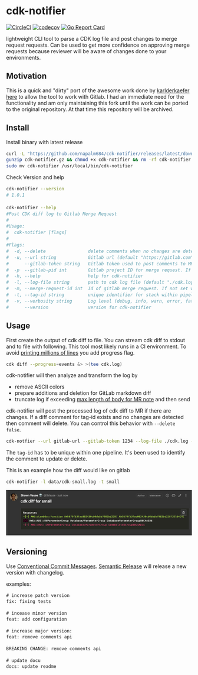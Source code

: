 
# cdk-notifier
[![CircleCI](https://circleci.com/gh/circleci/circleci-docs.svg?style=shield)](https://circleci.com/gh/circleci/circleci-docs)
[![codecov](https://codecov.io/gh/napalm684/cdk-notifier/branch/main/graph/badge.svg?token=XGY1B9P3B2)](https://codecov.io/gh/napalm684/cdk-notifier)
[![Go Report Card](https://goreportcard.com/badge/github.com/napalm684/cdk-notifier)](https://goreportcard.com/report/github.com/napalm684/cdk-notifier)

lightweight CLI tool to parse a CDK log file and post changes to merge request requests.
Can be used to get more confidence on approving merge requests because reviewer will be aware of changes done to your environments.

## Motivation
This is a quick and "dirty" port of the awesome work done by [karlderkaefer](https://github.com/karlderkaefer) [here](https://github.com/karlderkaefer/cdk-notifier) to allow the
tool to work with Gitlab. I had an immediate need for the functionality and am only maintaining this fork until the work can be ported to the original
repository. At that time this repository will be archived.

## Install

Install binary with latest release
```bash
curl -L "https://github.com/napalm684/cdk-notifier/releases/latest/download/cdk-notifier_$(uname)_amd64.gz" -o cdk-notifier.gz
gunzip cdk-notifier.gz && chmod +x cdk-notifier && rm -rf cdk-notifier.gz
sudo mv cdk-notifier /usr/local/bin/cdk-notifier
```
Check Version and help
```bash
cdk-notifier --version
# 1.0.1

cdk-notifier --help
#Post CDK diff log to Gitlab Merge Request
#
#Usage:
#  cdk-notifier [flags]
#
#Flags:
#  -d, --delete                delete comments when no changes are detected for a specific tag id (default true)
#  -u, --url string            Gitlab url (default "https://gitlab.com")
#      --gitlab-token string   Gitlab token used to post comments to MR
#  -p  --gitlab-pid int        Gitlab project ID for merge request. If not set will lookup for env var CI_MERGE_REQUEST_PROJECT_ID
#  -h, --help                  help for cdk-notifier
#  -l, --log-file string       path to cdk log file (default "./cdk.log")
#  -m, --merge-request-id int  Id of gitlab merge request. If not set will lookup for env var $CI_JOB_TOKEN
#  -t, --tag-id string         unique identifier for stack within pipeline (default "stack")
#  -v, --verbosity string      Log level (debug, info, warn, error, fatal, panic) (default "info")
#      --version               version for cdk-notifier
```

## Usage
First create the output of cdk diff to file. You can stream cdk diff to stdout and to file with following.
This tool most likely runs in a CI environment. To avoid [printing millions of lines](https://github.com/aws/aws-cdk/issues/8893#issuecomment-654296389) you add progress flag.
```bash
cdk diff --progress=events &> >(tee cdk.log)
```
cdk-notifier will then analyze and transform the log by
* remove ASCII colors
* prepare additions and deletion for GitLab markdown diff
* truncate log if exceeding [max length of body for MR note](https://docs.gitlab.com/ee/api/notes.html#create-new-merge-request-note)
and then send
  
cdk-notifier will post the processed log of cdk diff to MR if there are changes.
If a diff comment for tag-id exists and no changes are detected then comment will delete. 
You can control this behavior with `--delete false`.

```bash
cdk-notfier --url gitlab-url --gitlab-token 1234 --log-file ./cdk.log --tag-id my-stack --merge-request-id 12 --gitlab-pid 1
```
The `tag-id` has to be unique within one pipeline. It's been used to identify the comment to update or delete.

This is an example how the diff would like on gitlab 
```bash
cdk-notifier -l data/cdk-small.log -t small
```
![](images/diff.png)

## Versioning
Use [Conventional Commit Messages](https://www.conventionalcommits.org/en/v1.0.0/).
[Semantic Release](https://github.com/semantic-release/semantic-release) will release a new version with changelog.

examples:
``` 
# increase patch version
fix: fixing tests

# incease minor version
feat: add configuration

# increase major version:
feat: remove comments api

BREAKING CHANGE: remove comments api

# update docu
docs: update readme
```
